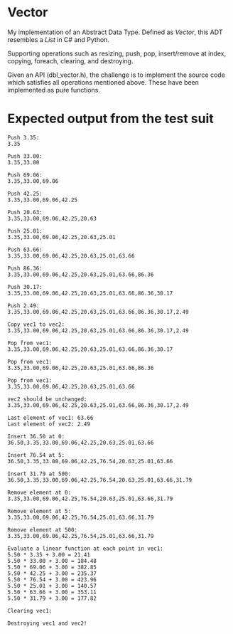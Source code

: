 # Vector

My implementation of an Abstract Data Type. Defined as *Vector*, this ADT resembles a *List* in C# and Python.

Supporting operations such as resizing, push, pop, insert/remove at index, copying, foreach, clearing, and destroying.

Given an API (dbl_vector.h), the challenge is to implement the source code which satisfies all operations mentioned above. These have been implemented as pure functions.

# Expected output from the test suit
```
Push 3.35:
3.35

Push 33.00:
3.35,33.00

Push 69.06:
3.35,33.00,69.06

Push 42.25:
3.35,33.00,69.06,42.25

Push 20.63:
3.35,33.00,69.06,42.25,20.63

Push 25.01:
3.35,33.00,69.06,42.25,20.63,25.01

Push 63.66:
3.35,33.00,69.06,42.25,20.63,25.01,63.66

Push 86.36:
3.35,33.00,69.06,42.25,20.63,25.01,63.66,86.36

Push 30.17:
3.35,33.00,69.06,42.25,20.63,25.01,63.66,86.36,30.17

Push 2.49:
3.35,33.00,69.06,42.25,20.63,25.01,63.66,86.36,30.17,2.49

Copy vec1 to vec2:
3.35,33.00,69.06,42.25,20.63,25.01,63.66,86.36,30.17,2.49

Pop from vec1:
3.35,33.00,69.06,42.25,20.63,25.01,63.66,86.36,30.17

Pop from vec1:
3.35,33.00,69.06,42.25,20.63,25.01,63.66,86.36

Pop from vec1:
3.35,33.00,69.06,42.25,20.63,25.01,63.66

vec2 should be unchanged:
3.35,33.00,69.06,42.25,20.63,25.01,63.66,86.36,30.17,2.49

Last element of vec1: 63.66
Last element of vec2: 2.49

Insert 36.50 at 0:
36.50,3.35,33.00,69.06,42.25,20.63,25.01,63.66

Insert 76.54 at 5:
36.50,3.35,33.00,69.06,42.25,76.54,20.63,25.01,63.66

Insert 31.79 at 500:
36.50,3.35,33.00,69.06,42.25,76.54,20.63,25.01,63.66,31.79

Remove element at 0:
3.35,33.00,69.06,42.25,76.54,20.63,25.01,63.66,31.79

Remove element at 5:
3.35,33.00,69.06,42.25,76.54,25.01,63.66,31.79

Remove element at 500:
3.35,33.00,69.06,42.25,76.54,25.01,63.66,31.79

Evaluate a linear function at each point in vec1:
5.50 * 3.35 + 3.00 = 21.41
5.50 * 33.00 + 3.00 = 184.48
5.50 * 69.06 + 3.00 = 382.85
5.50 * 42.25 + 3.00 = 235.37
5.50 * 76.54 + 3.00 = 423.96
5.50 * 25.01 + 3.00 = 140.57
5.50 * 63.66 + 3.00 = 353.11
5.50 * 31.79 + 3.00 = 177.82

Clearing vec1:

Destroying vec1 and vec2!
```